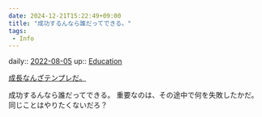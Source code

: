 ```yaml
---
date: 2024-12-21T15:22:49+09:00
title: "成功するんなら誰だってできる。"
tags:
 - Info
---
```


daily:: [2022-08-05](../Daily_Note/2022-08-05.md)
up:: [Education](../Bar/Novel/Topics/Education.md)

[成長なんざテンプレだ。](Info/成長なんざテンプレだ。.md)

成功するんなら誰だってできる。
重要なのは、その途中で何を失敗したかだ。
同じことはやりたくないだろ？
